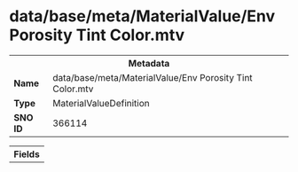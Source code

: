 <h1>data/base/meta/MaterialValue/Env Porosity Tint Color.mtv</h1><table><tr><th colspan="100%">Metadata</th></tr><tr><td><b>Name</b></td><td>data/base/meta/MaterialValue/Env Porosity Tint Color.mtv</td></tr><tr><td><b>Type</b></td><td>MaterialValueDefinition</td></tr><tr><td><b>SNO ID</b></td><td>366114</td></tr></table>

<table><tr><th colspan="100%">Fields</th></tr></table>

